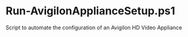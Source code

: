 # Run-AvigilonApplianceSetup.ps1
Script to automate the configuration of an Avigilon HD Video Appliance
